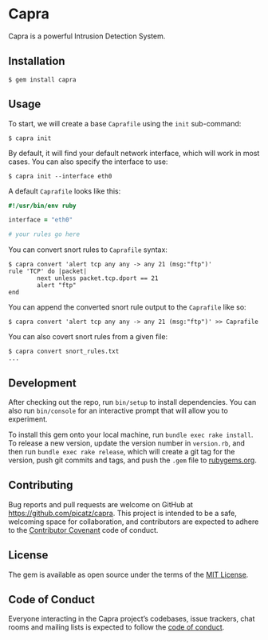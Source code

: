 # Capra

Capra is a powerful Intrusion Detection System. 

## Installation

```console
$ gem install capra
```

## Usage

To start, we will create a base `Caprafile` using the `init` sub-command:

```console
$ capra init
```
By default, it will find your default network interface, which will work in most cases. You can also specify the interface to use:

```console
$ capra init --interface eth0
```

A default `Caprafile` looks like this:

```ruby
#!/usr/bin/env ruby

interface = "eth0"

# your rules go here
```

You can convert snort rules to `Caprafile` syntax:

```console
$ capra convert 'alert tcp any any -> any 21 (msg:"ftp")'
rule 'TCP' do |packet|
        next unless packet.tcp.dport == 21
        alert "ftp"
end
```

You can append the converted snort rule output to the `Caprafile` like so:

```
$ capra convert 'alert tcp any any -> any 21 (msg:"ftp")' >> Caprafile
```

You can also covert snort rules from a given file:

```
$ capra convert snort_rules.txt
...
```

## Development

After checking out the repo, run `bin/setup` to install dependencies. You can also run `bin/console` for an interactive prompt that will allow you to experiment.

To install this gem onto your local machine, run `bundle exec rake install`. To release a new version, update the version number in `version.rb`, and then run `bundle exec rake release`, which will create a git tag for the version, push git commits and tags, and push the `.gem` file to [rubygems.org](https://rubygems.org).

## Contributing

Bug reports and pull requests are welcome on GitHub at https://github.com/picatz/capra. This project is intended to be a safe, welcoming space for collaboration, and contributors are expected to adhere to the [Contributor Covenant](http://contributor-covenant.org) code of conduct.

## License

The gem is available as open source under the terms of the [MIT License](https://opensource.org/licenses/MIT).

## Code of Conduct

Everyone interacting in the Capra project’s codebases, issue trackers, chat rooms and mailing lists is expected to follow the [code of conduct](https://github.com/picatz/capra/blob/master/CODE_OF_CONDUCT.md).
